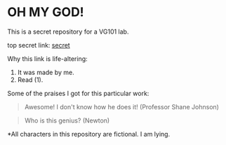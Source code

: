 # OH MY GOD!
This is a secret repository for a VG101 lab.


top secret link: [secret](https://www.bilibili.com/video/BV1Px411w7FH?from=search&seid=5492841301335362461)

Why this link is life-altering: 
1. It was made by me.
2. Read (1).

Some of the praises I got for this particular work: 

>Awesome! I don't know how he does it! (Professor Shane Johnson)

>Who is this genius? (Newton) 

*All characters in this repository are fictional. I am lying. 
